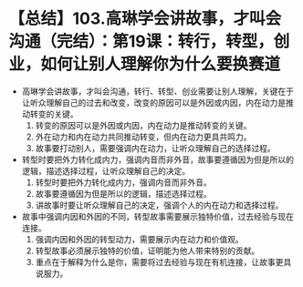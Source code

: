 # 【总结】103.高琳学会讲故事，才叫会沟通（完结）：第19课：转行，转型，创业，如何让别人理解你为什么要换赛道

-   高琳学会讲故事，才叫会沟通，转行、转型、创业需要让别人理解，关键在于让听众理解自己的过去和改变，改变的原因可以是外因或内因，内在动力是推动转变的关键。
    1.  转变的原因可以是外因或内因，内在动力是推动转变的关键。
    2.  外在动力和内在动力共同推动转变，但内在动力更具共鸣力。
    3.  故事要打动别人，需要强调内在动力，让听众理解自己的选择过程。
-   转型时要把外力转化成内力，强调内音而非外音，故事要遵循因为但是所以的逻辑，描述选择过程，让听众理解自己的决定。
    1.  转型时要把外力转化成内力，强调内音而非外音。
    2.  故事要遵循因为但是所以的逻辑，描述选择过程。
    3.  讲故事时要让听众理解自己的决定，强调个人的内在动力和选择过程。
-   故事中强调内因和外因的不同，转型故事需要展示独特价值，过去经验与现在连接。
    1.  强调内因和外因的转型动力，需要展示内在动力和价值观。
    2.  转型故事必须展示独特的价值，证明能为他人带来特别的贡献。
    3.  重点在于解释为什么是你，需要将过去经验与现在有机连接，让故事更具说服力。